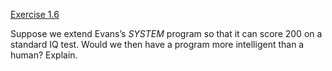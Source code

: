 [Exercise 1.6](1-6/)

Suppose we extend Evans’s *SYSTEM* program so that it can score 200 on a standard
IQ test. Would we then have a program more intelligent than a human?
Explain.
